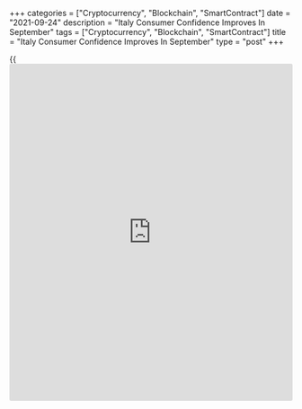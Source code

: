 +++
categories = ["Cryptocurrency", "Blockchain", "SmartContract"]
date = "2021-09-24"
description = "Italy Consumer Confidence Improves In September"
tags = ["Cryptocurrency", "Blockchain", "SmartContract"]
title = "Italy Consumer Confidence Improves In September"
type = "post"
+++

{{<iframe id="large-banner" src="https://www.bounty.group/#slide=11.0" width="100%" height="600" scrolling="no" style="border: 0px solid rgb(216, 221, 230); border-radius: 3px;">}}

Italy's consumer confidence improved in September, survey results from
the statistical office Istat showed on Friday.

The consumer confidence index rose to 119.6 in September from 116.2 in
August. Economists had expected a score of 115.8.

The manufacturing confidence index decreased to 113.0 in September from
113.2 in the previous month. Economists had forecast a score of 112.6.

The economic sentiment index grew to 143.6 in September from 132.4 in
the prior month.

The [business][1] confidence declined to 113.8 in September from 114.0
in the preceding month.

In construction, the sentiment index increased to 155.5 from 153.8 in
the prior month.

The indicator for services sector rose to 112.3 from 111.8 in August and
that for retail fell to 106.8 from 113.6.

For comments and feedback [contact](https://www.playgroundfx.com/contact/): editorial@rtt[news](https://www.letsplayfx.com/blog/forex-news-website/).com

[Economic News][2]

 **What parts of the world are seeing the best (and worst) economic
performances lately? Click[here][3] to check out our [Econ Scorecard][3]
and find out! See up-to-the-moment [ranking](https://www.playgroundfx.com/blog/crypto-exchange-ranking/)s for the best and worst
performers in [GDP][4], [unemployment rate][5], [inflation][6] and much
more.**

   1. www.rtt[news](https://www.letsplayfx.com/blog/forex-news-website/).com/Content/Business.aspx
   2. www.rtt[news](https://www.letsplayfx.com/blog/forex-news-website/).com/Content/EconomicNews.aspx
   3. www.rtt[news](https://www.letsplayfx.com/blog/forex-news-website/).com/economic-scorecard/world-rank/retail-sales/highest-performance.aspx
   4. www.rtt[news](https://www.letsplayfx.com/blog/forex-news-website/).com/economic-scorecard/world-rank/GDP/highest-performance.aspx
   5. www.rtt[news](https://www.letsplayfx.com/blog/forex-news-website/).com/economic-scorecard/world-rank/unemployment-rate/lowest-performance.aspx
   6. www.rtt[news](https://www.letsplayfx.com/blog/forex-news-website/).com/economic-scorecard/world-rank/CPI/highest-performance.aspx